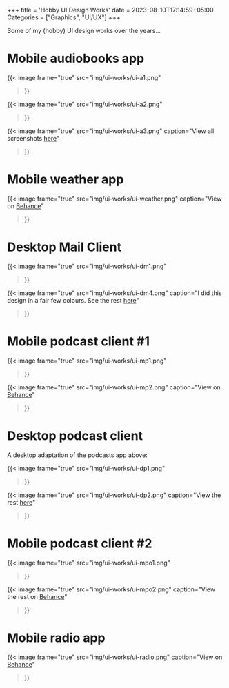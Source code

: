 +++
title = 'Hobby UI Design Works'
date = 2023-08-10T17:14:59+05:00
Categories = ["Graphics", "UI/UX"]
+++

Some of my (hobby) UI design works over the years...

# Mobile audiobooks app

{{< image
  frame="true"
  src="img/ui-works/ui-a1.png"
>}}

{{< image
  frame="true"
  src="img/ui-works/ui-a2.png"
>}}

{{< image
  frame="true"
  src="img/ui-works/ui-a3.png"
  caption="View all screenshots [here](https://www.behance.net/gallery/143760829/Audiobooks-App)"
>}}

# Mobile weather app

{{< image
  frame="true"
  src="img/ui-works/ui-weather.png"
  caption="View on [Behance](https://shayanaqvi.github.io/articles/6-hobbyist-ui-design-works.html)"
>}}

# Desktop Mail Client

{{< image
  frame="true"
  src="img/ui-works/ui-dm1.png"
>}}

{{< image
  frame="true"
  src="img/ui-works/ui-dm4.png"
  caption="I did this design in a fair few colours. See the rest [here](https://www.behance.net/gallery/144079541/Desktop-Mail-App)"
>}}

# Mobile podcast client #1

{{< image
  frame="true"
  src="img/ui-works/ui-mp1.png"
>}}

{{< image
  frame="true"
  src="img/ui-works/ui-mp2.png"
  caption="View on [Behance](https://www.behance.net/gallery/143519885/Podcasts-App-II)"
>}}

# Desktop podcast client

A desktop adaptation of the podcasts app above:

{{< image
  frame="true"
  src="img/ui-works/ui-dp1.png"
>}}

{{< image
  frame="true"
  src="img/ui-works/ui-dp2.png"
  caption="View the rest [here](https://www.behance.net/gallery/144168995/Desktop-Podcasts-App)"
>}}

# Mobile podcast client #2

{{< image
  frame="true"
  src="img/ui-works/ui-mpo1.png"
>}}

{{< image
  frame="true"
  src="img/ui-works/ui-mpo2.png"
  caption="View the rest on [Behance](https://www.behance.net/gallery/143410109/Podcasts-App)"
>}}

# Mobile radio app

{{< image
  frame="true"
  src="img/ui-works/ui-radio.png"
  caption="View on [Behance](https://www.behance.net/gallery/143408433/Radio-App)"
>}}


